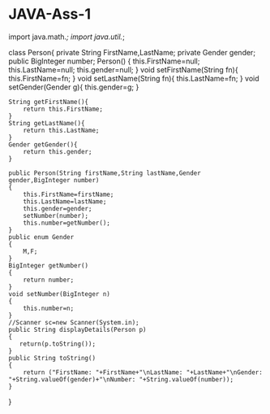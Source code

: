 # JAVA-Ass-1
import java.math.*;
import java.util.*;

class Person{
    private String FirstName,LastName;
    private Gender gender;
    public BigInteger number;
    Person()
    {
        this.FirstName=null;
        this.LastName=null;
        this.gender=null;
    }
    void setFirstName(String fn){
        this.FirstName=fn;
    }
    void setLastName(String fn){
        this.LastName=fn;
    }
    void setGender(Gender g){
        this.gender=g;
    }
    
    String getFirstName(){
        return this.FirstName;
    }
    String getLastName(){
        return this.LastName;
    }
    Gender getGender(){
        return this.gender;
    }
    
    public Person(String firstName,String lastName,Gender gender,BigInteger number)
    {
        this.FirstName=firstName;
        this.LastName=lastName;
        this.gender=gender;
        setNumber(number);
        this.number=getNumber();
    }
    public enum Gender
    {
        M,F;
    }
    BigInteger getNumber()
    {
        return number;
    }
    void setNumber(BigInteger n)
    {
        this.number=n;
    }
    //Scanner sc=new Scanner(System.in);
    public String displayDetails(Person p)
    {
       return(p.toString());
    }
    public String toString()
    {
        return ("FirstName: "+FirstName+"\nLastName: "+LastName+"\nGender: "+String.valueOf(gender)+"\nNumber: "+String.valueOf(number));
    }
}
